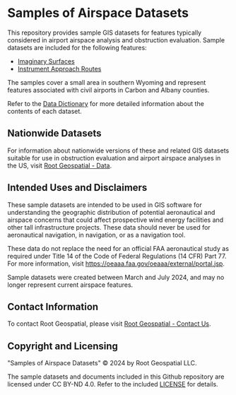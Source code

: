 

# Samples of Airspace Datasets
This repository provides sample GIS datasets for features typically considered in airport airspace analysis and obstruction evaluation. Sample datasets are included for the following features:
- [Imaginary Surfaces](./imaginary_surfaces_rootgeo_sample.geojson)
- [Instrument Approach Routes](./instrument_approaches_rootgeo_sample.geojson)

The samples cover a small area in southern Wyoming and represent features associated with civil airports in Carbon and Albany counties.

Refer to the [Data Dictionary](./DATA_DICTIONARY.md) for more detailed information about the contents of  each dataset.

## Nationwide Datasets
For information about nationwide versions of these and related GIS datasets suitable for use in obstruction evaluation and airport airspace analyses in the US, visit [Root Geospatial - Data](https://rootgeo.com/data/).

## Intended Uses and Disclaimers
These sample datasets are intended to be used in GIS software for understanding the geographic distribution of potential aeronautical and airspace concerns that could affect prospective wind energy facilities and other tall infrastructure projects. These data should never be used for aeronautical navigation, in navigation, or as a navigation tool.

These data do not replace the need for an official FAA aeronautical study as required under Title 14 of the Code of Federal Regulations (14 CFR) Part 77. For more information, visit https://oeaaa.faa.gov/oeaaa/external/portal.jsp.

Sample datasets were created between March and July 2024, and may no longer represent current airspace features.

## Contact Information
To contact Root Geospatial, please visit [Root Geospatial - Contact Us](https://rootgeo.com/contact-us/).

## Copyright and Licensing
"Samples of Airspace Datasets" © 2024 by Root Geospatial LLC.

The sample datasets and documents included in this Github repository are licensed under CC BY-ND 4.0. Refer to the included [LICENSE](LICENSE) for details.

